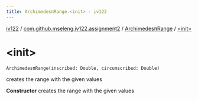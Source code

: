 ```yaml
---
title: ArchimedesπRange.<init> - iv122
---
```


[iv122](../../index.md) / [com.github.mseleng.iv122.assignment2](../index.md) / [ArchimedesπRange](index.md) / [&lt;init&gt;](.)

# &lt;init&gt;

`ArchimedesπRange(inscribed: Double, circumscribed: Double)`

creates the range with the given values

**Constructor**
creates the range with the given values

